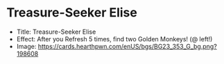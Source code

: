 # Treasure-Seeker Elise
- Title:  Treasure-Seeker Elise
- Effect:  After you Refresh 5 times, find two Golden Monkeys! (@ left!)
- Image:  https://cards.hearthpwn.com/enUS/bgs/BG23_353_G_bg.png?198608
